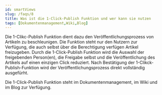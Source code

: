 ```yaml
---
id: smartViews
slug: /faqs/8
title: Was ist die 1-Click-Publish Funktion und wer kann sie nutzen
tags: [Dokumentenmanagement,Wiki,Blog]
---
```

Die 1-Clikc-Publish Funktion dient dazu den Veröffentlichungsprozess von Artikeln zu beschleunigen. Die Funktion steht nur den Nutzern zur Verfügung, die auch selbst über die Berechtigung verfügen Artikel freizugeben. Durch die 1-Click-Publish Funktion wird die Auswahl der freigebenden Person(en), die Freigabe selbst und die Veröffentlichung des Artikels auf einen einzigen Click reduziert. Nach Bestätigung der 1-Clikck-Publish-Funktion wird der Veröffentlichungsprozess direkt vollständig ausgefürht. 

Die 1-Click-Publish Funktion steht im Dokumentenmanagement, im Wiki und im Blog zur Verfügung. 